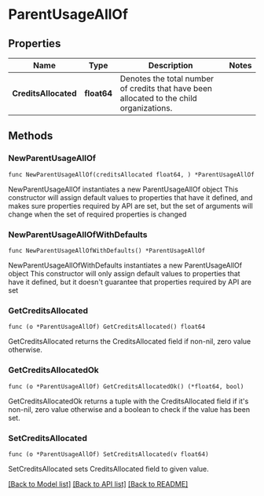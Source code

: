 # ParentUsageAllOf

## Properties

Name | Type | Description | Notes
------------ | ------------- | ------------- | -------------
**CreditsAllocated** | **float64** | Denotes the total number of credits that have been allocated to the child organizations. | 

## Methods

### NewParentUsageAllOf

`func NewParentUsageAllOf(creditsAllocated float64, ) *ParentUsageAllOf`

NewParentUsageAllOf instantiates a new ParentUsageAllOf object
This constructor will assign default values to properties that have it defined,
and makes sure properties required by API are set, but the set of arguments
will change when the set of required properties is changed

### NewParentUsageAllOfWithDefaults

`func NewParentUsageAllOfWithDefaults() *ParentUsageAllOf`

NewParentUsageAllOfWithDefaults instantiates a new ParentUsageAllOf object
This constructor will only assign default values to properties that have it defined,
but it doesn't guarantee that properties required by API are set

### GetCreditsAllocated

`func (o *ParentUsageAllOf) GetCreditsAllocated() float64`

GetCreditsAllocated returns the CreditsAllocated field if non-nil, zero value otherwise.

### GetCreditsAllocatedOk

`func (o *ParentUsageAllOf) GetCreditsAllocatedOk() (*float64, bool)`

GetCreditsAllocatedOk returns a tuple with the CreditsAllocated field if it's non-nil, zero value otherwise
and a boolean to check if the value has been set.

### SetCreditsAllocated

`func (o *ParentUsageAllOf) SetCreditsAllocated(v float64)`

SetCreditsAllocated sets CreditsAllocated field to given value.



[[Back to Model list]](../README.md#documentation-for-models) [[Back to API list]](../README.md#documentation-for-api-endpoints) [[Back to README]](../README.md)


